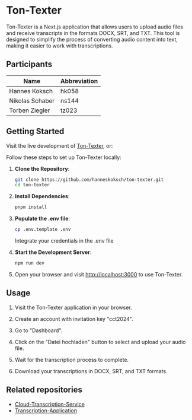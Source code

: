 # Ton-Texter

Ton-Texter is a Next.js application that allows users to upload audio files and receive transcripts in the formats DOCX, SRT, and TXT. This tool is designed to simplify the process of converting audio content into text, making it easier to work with transcriptions.

## Participants

| Name            | Abbreviation |
| --------------- | ------------ |
| Hannes Koksch   | hk058        |
| Nikolas Schaber | ns144        |
| Torben Ziegler  | tz023        |

## Getting Started

Visit the live development of [Ton-Texter](https://ton-texter.de/), or:

Follow these steps to set up Ton-Texter locally:

1. **Clone the Repository**:

   ```bash
   git clone https://github.com/hanneskoksch/ton-texter.git
   cd ton-texter
   ```

2. **Install Dependencies**:

   ```bash
   pnpm install
   ```

3. **Populate the .env file**:

   ```bash
   cp .env.template .env
   ```

   Integrate your credentials in the .env file

4. **Start the Development Server**:

   ```bash
   npm run dev
   ```

5. Open your browser and visit [http://localhost:3000](http://localhost:3000) to use Ton-Texter.

## Usage

1. Visit the Ton-Texter application in your browser.

2. Create an account with invitation key "cct2024".

3. Go to "Dashboard".

4. Click on the "Datei hochladen" button to select and upload your audio file.

5. Wait for the transcription process to complete.

6. Download your transcriptions in DOCX, SRT, and TXT formats.

## Related repositories

- [Cloud-Transcription-Service](https://github.com/ns144/Cloud-Transcription-Service)
- [Transcription-Application](https://github.com/ns144/Transcription-Application)
